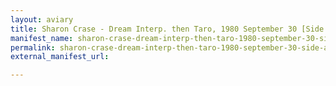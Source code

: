 ```yaml
---
layout: aviary
title: Sharon Crase - Dream Interp. then Taro, 1980 September 30 [Side A]
manifest_name: sharon-crase-dream-interp-then-taro-1980-september-30-side-a-
permalink: sharon-crase-dream-interp-then-taro-1980-september-30-side-a-
external_manifest_url: 

---
```

<!-- Add an essay or interpretive material below this line,
using HTML or markdown.  Do not modify this file above this line -->
